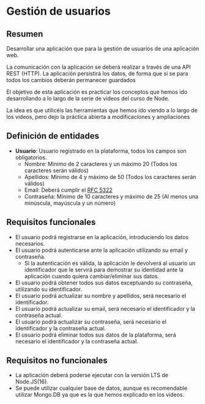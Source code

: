 # Gestión de usuarios

## Resumen

Desarrollar una aplicación que para la gestión de usuarios de una aplicación web.

La comunicación con la aplicación se deberá realizar a través de una API REST (HTTP).
La aplicación persistirá los datos, de forma que si se para todos los cambios deberán permanecer guardados

El objetivo de esta aplicación es practicar los conceptos que hemos ido desarrollando a lo largo de la serie de videos del curso de Node.

La idea es que utilicéis las herramientas que hemos ido viendo a lo largo de los videos, pero dejo la práctica abierta a modificaciones y ampliaciones


## Definición de entidades

- **Usuario**: Usuario registrado en la plataforma, todos los campos son obligatorios.
  - Nombre: Mínimo de 2 caracteres y un máximo 20 (Todos los caracteres serán válidos)
  - Apellidos: Mínimo de 4 y máximo de 50 (Todos los caracteres serán válidos)
  - Email: Deberá cumplir el [RFC 5322](https://www.ietf.org/rfc/rfc5322.txt)
  - Contraseña: Mínimo de 10 caracteres y máximo de 25 (Al menos una minúscula, mayúscula y un número)

## Requisitos funcionales

- El usuario podrá registrarse en la aplicación, introduciendo los datos necesarios.
- El usuario podrá autenticarse ante la aplicación utilizando su email y contraseña. 
  - Si la autenticación es válida, la aplicación le devolverá al usuario un identificador que le servirá para demostrar su identidad ante la aplicación cuando quiera cambiar/eliminar sus datos.
- El usuario podrá obtener todos sus datos exceptuando su contraseña, utilizando su identificador.
- El usuario podrá actualizar su nombre y apellidos, será necesario el identificador.
- El usuario podrá actualizar su email, será necesario el identificador y la contraseña actual.
- El usuario podrá actualizar su contraseña, será necesario el identificador y la contraseña actual.
- El usuario podrá eliminar todos sus datos de la plataforma, será necesario el identificador y la contraseña actual.

## Requisitos no funcionales

- La aplicación deberá poderse ejecutar con la versión LTS de Node.JS(16).
- Se puede utilizar cualquier base de datos, aunque es recomendable utilizar Mongo.DB ya que es la que hemos explicado en los videos.
